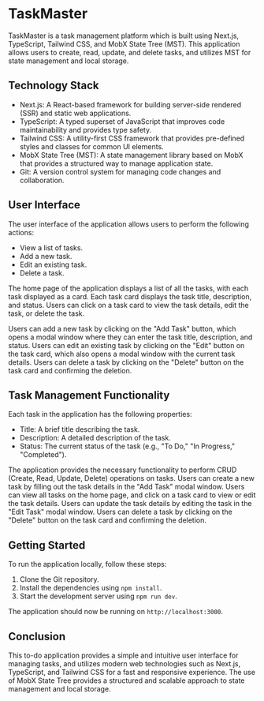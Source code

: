 # TaskMaster

TaskMaster is a task management platform which is built using Next.js, TypeScript, Tailwind CSS, and MobX State Tree (MST). This application allows users to create, read, update, and delete tasks, and utilizes MST for state management and local storage.

## Technology Stack

- Next.js: A React-based framework for building server-side rendered (SSR) and static web applications.
- TypeScript: A typed superset of JavaScript that improves code maintainability and provides type safety.
- Tailwind CSS: A utility-first CSS framework that provides pre-defined styles and classes for common UI elements.
- MobX State Tree (MST): A state management library based on MobX that provides a structured way to manage application state.
- Git: A version control system for managing code changes and collaboration.

## User Interface

The user interface of the application allows users to perform the following actions:

- View a list of tasks.
- Add a new task.
- Edit an existing task.
- Delete a task.

The home page of the application displays a list of all the tasks, with each task displayed as a card. Each task card displays the task title, description, and status. Users can click on a task card to view the task details, edit the task, or delete the task.

Users can add a new task by clicking on the "Add Task" button, which opens a modal window where they can enter the task title, description, and status. Users can edit an existing task by clicking on the "Edit" button on the task card, which also opens a modal window with the current task details. Users can delete a task by clicking on the "Delete" button on the task card and confirming the deletion.

## Task Management Functionality

Each task in the application has the following properties:

- Title: A brief title describing the task.
- Description: A detailed description of the task.
- Status: The current status of the task (e.g., "To Do," "In Progress," "Completed").

The application provides the necessary functionality to perform CRUD (Create, Read, Update, Delete) operations on tasks. Users can create a new task by filling out the task details in the "Add Task" modal window. Users can view all tasks on the home page, and click on a task card to view or edit the task details. Users can update the task details by editing the task in the "Edit Task" modal window. Users can delete a task by clicking on the "Delete" button on the task card and confirming the deletion.

## Getting Started

To run the application locally, follow these steps:

1. Clone the Git repository.
2. Install the dependencies using `npm install`.
3. Start the development server using `npm run dev`.

The application should now be running on `http://localhost:3000`.

## Conclusion

This to-do application provides a simple and intuitive user interface for managing tasks, and utilizes modern web technologies such as Next.js, TypeScript, and Tailwind CSS for a fast and responsive experience. The use of MobX State Tree provides a structured and scalable approach to state management and local storage.

